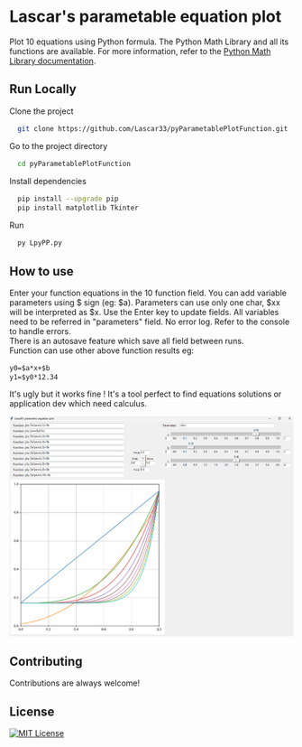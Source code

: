 
# Lascar's parametable equation plot

Plot 10 equations using Python formula. The Python Math Library and all its functions are available. For more information, refer to the [Python Math Library documentation](https://docs.python.org/3/library/math.html). 


## Run Locally  

Clone the project  

~~~bash  
  git clone https://github.com/Lascar33/pyParametablePlotFunction.git
~~~

Go to the project directory  

~~~bash  
  cd pyParametablePlotFunction
~~~

Install dependencies  

~~~bash  
  pip install --upgrade pip
  pip install matplotlib Tkinter
~~~

Run

~~~bash  
  py LpyPP.py
~~~

## How to use

Enter your function equations in the 10 function field. You can add variable parameters using $ sign (eg: $a). Parameters can use only one char, $xx will be interpreted as $x.
Use the Enter key to update fields. All variables need to be referred in "parameters" field. No error log. Refer to the console to handle errors.  
There is an autosave feature which save all field between runs.  
Function can use other above function results eg:
~~~
y0=$a*x+$b
y1=$y0*12.34
~~~

It's ugly but it works fine ! It's a tool perfect to find equations solutions or application dev which need calculus.

![Screenshot](./screen.png)

## Contributing  

Contributions are always welcome!   

## License  

[![MIT License](https://img.shields.io/badge/License-MIT-green.svg)](https://choosealicense.com/licenses/mit/)  
